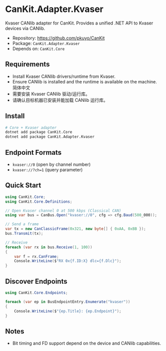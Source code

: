 # CanKit.Adapter.Kvaser

Kvaser CANlib adapter for CanKit. Provides a unified .NET API to Kvaser devices via CANlib.

- Repository: https://github.com/pkuyo/CanKit
- Package: `CanKit.Adapter.Kvaser`
- Depends on: `CanKit.Core`

## Requirements

- Install Kvaser CANlib drivers/runtime from Kvaser.
- Ensure CANlib is installed and the runtime is available on the machine.
简体中文
- 需要安装 Kvaser CANlib 驱动/运行库。
- 请确认目标机器已安装并能加载 CANlib 运行库。
## Install

```bash
# Core + Kvaser adapter
dotnet add package CanKit.Core
dotnet add package CanKit.Adapter.Kvaser
```

## Endpoint Formats

- `kvaser://0` (open by channel number)
- `kvaser://?ch=1` (query parameter)

## Quick Start

```csharp
using CanKit.Core;
using CanKit.Core.Definitions;

// Open Kvaser channel 0 at 500 kbps (Classical CAN)
using var bus = CanBus.Open("kvaser://0", cfg => cfg.Baud(500_000));

// Send a frame
var tx = new CanClassicFrame(0x321, new byte[] { 0xAA, 0xBB });
bus.Transmit(tx);

// Receive
foreach (var rx in bus.Receive(1, 100))
{
    var f = rx.CanFrame;
    Console.WriteLine($"RX 0x{f.ID:X} dlc={f.Dlc}");
}
```

## Discover Endpoints

```csharp
using CanKit.Core.Endpoints;

foreach (var ep in BusEndpointEntry.Enumerate("kvaser"))
{
    Console.WriteLine($"{ep.Title}: {ep.Endpoint}");
}
```

## Notes

- Bit timing and FD support depend on the device and CANlib capabilities.
